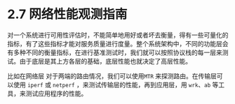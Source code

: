 # 2.7 网络性能观测指南

对一个系统进行可用性评估时，不能简单地用好或者坏去衡量，得有一些可量化的指标，有了这些指标才能对服务质量进行度量。整个系统架构中，不同的功能层会有多种不同的衡量指标，在进行基准测试时，我们就可以按照协议栈的每一层来测试。由于底层是其上方各层的基础，底层性能也就决定了高层性能。

比如在网络层 对于两端的路由情况，我们可以使用`MTR` 来探测路由。在传输层可以使用 `iperf` 或 `netperf` ，来测试传输层的性能，再到应用层，用 `wrk`、`ab` 等工具，来测试应用程序的性能。


